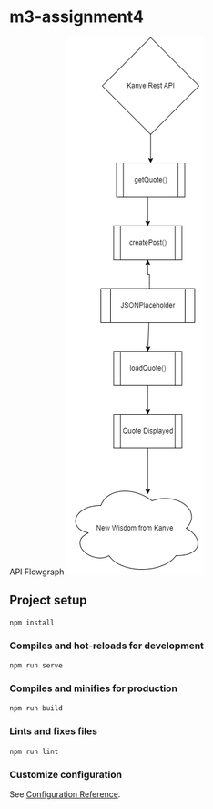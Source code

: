 # m3-assignment4

API Flowgraph
![alt text](https://github.com/tonyblu331/hs-intro-vue-m3-assignment4/blob/master/KanyeAPI_Flow.drawio.png?raw=true)

## Project setup
```
npm install
```

### Compiles and hot-reloads for development
```
npm run serve
```

### Compiles and minifies for production
```
npm run build
```

### Lints and fixes files
```
npm run lint
```

### Customize configuration
See [Configuration Reference](https://cli.vuejs.org/config/).

